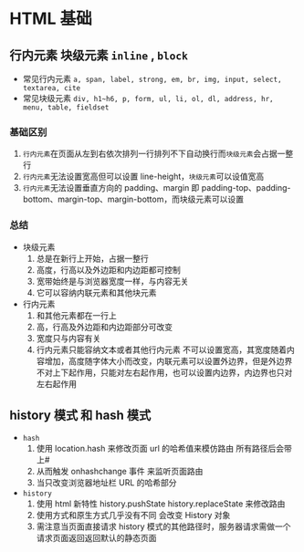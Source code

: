 # HTML 基础

## 行内元素 块级元素 `inline` , `block`

- 常见行内元素 `a, span, label, strong, em, br, img, input, select, textarea, cite`
- 常见块级元素 `div, h1~h6, p, form, ul, li, ol, dl, address, hr, menu, table, fieldset`

### 基础区别

1. `行内元素`在页面从左到右依次排列一行排列不下自动换行而`块级元素`会占据一整行
2. `行内元素`无法设置宽高但可以设置 line-height，`块级元素`可以设值宽高
3. `行内元素`无法设置垂直方向的 padding、margin 即 padding-top、padding-bottom、margin-top、margin-bottom，而块级元素可以设置

### 总结

- 块级元素
  1. 总是在新行上开始，占据一整行
  2. 高度，行高以及外边距和内边距都可控制
  3. 宽带始终是与浏览器宽度一样，与内容无关
  4. 它可以容纳内联元素和其他块元素
- 行内元素
  1. 和其他元素都在一行上
  2. 高，行高及外边距和内边距部分可改变
  3. 宽度只与内容有关
  4. 行内元素只能容纳文本或者其他行内元素 不可以设置宽高，其宽度随着内容增加，高度随字体大小而改变，内联元素可以设置外边界，但是外边界不对上下起作用，只能对左右起作用，也可以设置内边界，内边界也只对左右起作用

## history 模式 和 hash 模式

- `hash`
  1. 使用 location.hash 来修改页面 url 的哈希值来模仿路由 所有路径后会带上#
  2. 从而触发 onhashchange 事件 来监听页面路由
  3. 当只改变浏览器地址栏 URL 的哈希部分
- `history`
  1. 使用 html 新特性 history.pushState history.replaceState 来修改路由
  2. 使用方式和原生方式几乎没有不同 会改变 History 对象
  3. 需注意当页面直接请求 history 模式的其他路径时，服务器请求需做一个请求页面返回返回默认的静态页面

